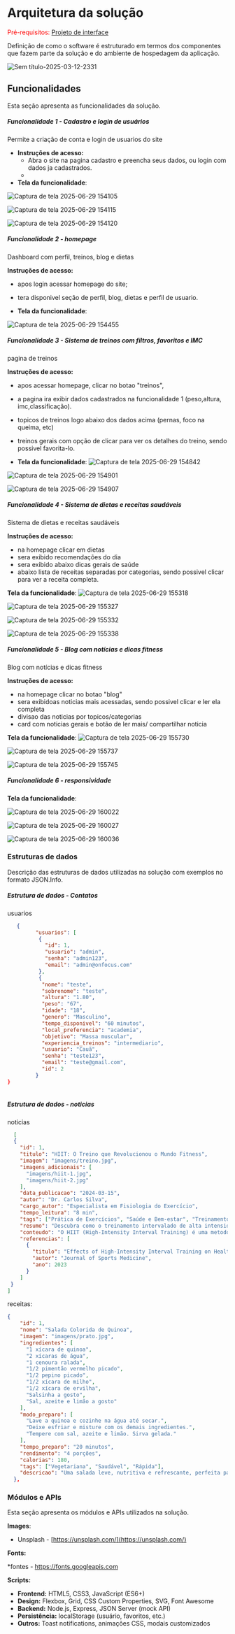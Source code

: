 # Arquitetura da solução

<span style="color:red">Pré-requisitos: <a href="05-Projeto-interface.md"> Projeto de interface</a></span>

Definição de como o software é estruturado em termos dos componentes que fazem parte da solução e do ambiente de hospedagem da aplicação.


![Sem título-2025-03-12-2331](https://github.com/user-attachments/assets/ad9de3d6-3099-4fc9-9ba3-b005719fbe7b)

## Funcionalidades

Esta seção apresenta as funcionalidades da solução.

##### Funcionalidade 1 - Cadastro e login de usuários

Permite a criação de conta e login de usuarios do site

* **Instruções de acesso:**
  * Abra o site na pagina cadastro e preencha seus dados, ou login com dados ja cadastrados.
  * 
* **Tela da funcionalidade**:

![Captura de tela 2025-06-29 154105](https://github.com/user-attachments/assets/c6dfa90b-f657-459b-ba42-8a0de2da8e9e)

![Captura de tela 2025-06-29 154115](https://github.com/user-attachments/assets/b818c9ab-32eb-437b-9665-769df0fe78c2)

![Captura de tela 2025-06-29 154120](https://github.com/user-attachments/assets/5b5d1eaa-4976-49b0-9c53-f478a3083ff3)


##### Funcionalidade 2 - homepage

Dashboard com perfil, treinos, blog e dietas

  **Instruções de acesso:**
* apos login acessar homepage do site;
* tera disponivel seção de perfil, blog, dietas e perfil de usuario.

* **Tela da funcionalidade**:

![Captura de tela 2025-06-29 154455](https://github.com/user-attachments/assets/2508b3f1-cc16-45c9-9406-5a5256fd609d)


##### Funcionalidade 3 - Sistema de treinos com filtros, favoritos e IMC

pagina de treinos

**Instruções de acesso:**
* apos acessar homepage, clicar no botao "treinos",
* a pagina ira exibir dados cadastrados na funcionalidade 1 (peso,altura, imc,classificação).
* topicos de treinos logo abaixo dos dados acima (pernas, foco na queima, etc)
* treinos gerais com opção de clicar para ver os detalhes do treino, sendo possivel favorita-lo.

* **Tela da funcionalidade**:
![Captura de tela 2025-06-29 154842](https://github.com/user-attachments/assets/d4295b3d-390a-4d28-a225-1471530b4134)

![Captura de tela 2025-06-29 154901](https://github.com/user-attachments/assets/abae6582-b3a4-42d5-9249-2f8fba52ec42)

![Captura de tela 2025-06-29 154907](https://github.com/user-attachments/assets/a71d2b31-4e79-41a9-8fb3-f876cd6ec706)


##### Funcionalidade 4 - Sistema de dietas e receitas saudáveis
Sistema de dietas e receitas saudáveis

**Instruções de acesso:**
* na homepage clicar em dietas
* sera exibido recomendações do dia
* sera exibido abaixo dicas gerais de saúde
* abaixo lista de receitas separadas por categorias, sendo possivel clicar para ver a receita completa.


**Tela da funcionalidade**:
![Captura de tela 2025-06-29 155318](https://github.com/user-attachments/assets/0bc86180-1809-4567-9868-84f9ab57a77d)

![Captura de tela 2025-06-29 155327](https://github.com/user-attachments/assets/a819cf4f-da44-42b4-9f6b-09bd293e3df1)

![Captura de tela 2025-06-29 155332](https://github.com/user-attachments/assets/8a894da4-1f13-4b4f-8848-22941fc40465)

![Captura de tela 2025-06-29 155338](https://github.com/user-attachments/assets/d17b714f-1e3b-477c-b781-6f7720141b3a)



##### Funcionalidade 5 - Blog com notícias e dicas fitness

Blog com notícias e dicas fitness

**Instruções de acesso:**
* na homepage clicar no botao "blog"
* sera exibidoas noticias mais acessadas, sendo possivel clicar e ler ela completa
* divisao das noticias por topicos/categorias
* card com noticias gerais e botão de ler mais/ compartilhar noticia



**Tela da funcionalidade**:
![Captura de tela 2025-06-29 155730](https://github.com/user-attachments/assets/656a06d4-67e7-4462-94d6-934efedb37ee)

![Captura de tela 2025-06-29 155737](https://github.com/user-attachments/assets/9caf2197-380f-4c2d-97a4-09b2eaac8ab8)

![Captura de tela 2025-06-29 155745](https://github.com/user-attachments/assets/29dd5131-376f-4dc2-b7fa-cb9bd4bff433)



##### Funcionalidade 6 - responsividade



**Tela da funcionalidade**:

![Captura de tela 2025-06-29 160022](https://github.com/user-attachments/assets/798ecbe7-6bff-40ce-af0f-e88ec96a80e3)

![Captura de tela 2025-06-29 160027](https://github.com/user-attachments/assets/a58c7a38-5350-4e4d-924e-37543b531c7f)

![Captura de tela 2025-06-29 160036](https://github.com/user-attachments/assets/da5af87a-8dd6-4ff5-907d-f313fbf98b7b)





### Estruturas de dados

Descrição das estruturas de dados utilizadas na solução com exemplos no formato JSON.Info.

##### Estrutura de dados - Contatos

usuarios

```json
   {
         "usuarios": [
          {
            "id": 1,
            "usuario": "admin",
            "senha": "admin123",
            "email": "admin@onfocus.com"
          },
          {
           "nome": "teste",
           "sobrenome": "teste",
           "altura": "1.80",
           "peso": "67",
           "idade": "18",
           "genero": "Masculino",
           "tempo_disponivel": "60 minutos",
           "local_preferencia": "academia",
           "objetivo": "Massa muscular",
           "experiencia_treinos": "intermediario",
           "usuario": "Cauã",
           "senha": "teste123",
           "email": "teste@gmail.com",
           "id": 2
         }
}
  
```

##### Estrutura de dados - noticias 

noticias

```json
  [
  {
    "id": 1,
    "titulo": "HIIT: O Treino que Revolucionou o Mundo Fitness",
    "imagem": "imagens/treino.jpg",
    "imagens_adicionais": [
      "imagens/hiit-1.jpg",
      "imagens/hiit-2.jpg"
    ],
    "data_publicacao": "2024-03-15",
    "autor": "Dr. Carlos Silva",
    "cargo_autor": "Especialista em Fisiologia do Exercício",
    "tempo_leitura": "8 min",
    "tags": ["Prática de Exercícios", "Saúde e Bem-estar", "Treinamento Funcional"],
    "resumo": "Descubra como o treinamento intervalado de alta intensidade pode maximizar seus resultados em menos tempo, combinando exercícios explosivos com períodos estratégicos de recuperação.",
    "conteudo": "O HIIT (High-Intensity Interval Training) é uma metodologia de treino que revolucionou o mundo fitness por sua eficiência e resultados comprovados. Este método alterna períodos curtos (30-60 segundos) de exercício intenso com períodos de recuperação ativa ou passiva.\n\nBenefícios Científicos:\n- Aumento do EPOC (Excesso de Consumo de Oxigênio Pós-Exercício)\n- Melhora significativa da capacidade cardiovascular\n- Queima de gordura mais eficiente\n- Preservação da massa muscular\n\nProtocolo Básico de HIIT:\n1. Aquecimento (5-10 minutos)\n2. 30 segundos de exercício intenso\n3. 30 segundos de recuperação\n4. Repetir por 8-12 ciclos\n5. Resfriamento (5 minutos)\n\nExercícios Recomendados:\n- Burpees\n- Mountain Climbers\n- Jumping Jacks\n- Polichinelos\n- Corrida no lugar\n\nDicas de Segurança:\n- Consulte um profissional antes de iniciar\n- Mantenha a técnica correta\n- Hidrate-se adequadamente\n- Respeite seus limites\n\nEstudos recentes mostram que 20 minutos de HIIT podem ser tão efetivos quanto 1 hora de exercício moderado contínuo. No entanto, é importante adaptar a intensidade ao seu nível de condicionamento.",
    "referencias": [
      {
        "titulo": "Effects of High-Intensity Interval Training on Health and Fitness",
        "autor": "Journal of Sports Medicine",
        "ano": 2023
      }
    ]
 }
]
```

receitas:
```json
{
    "id": 1,
    "nome": "Salada Colorida de Quinoa",
    "imagem": "imagens/prato.jpg",
    "ingredientes": [
      "1 xícara de quinoa",
      "2 xícaras de água",
      "1 cenoura ralada",
      "1/2 pimentão vermelho picado",
      "1/2 pepino picado",
      "1/2 xícara de milho",
      "1/2 xícara de ervilha",
      "Salsinha a gosto",
      "Sal, azeite e limão a gosto"
    ],
    "modo_preparo": [
      "Lave a quinoa e cozinhe na água até secar.",
      "Deixe esfriar e misture com os demais ingredientes.",
      "Tempere com sal, azeite e limão. Sirva gelada."
    ],
    "tempo_preparo": "20 minutos",
    "rendimento": "4 porções",
    "calorias": 180,
    "tags": ["Vegetariana", "Saudável", "Rápida"],
    "descricao": "Uma salada leve, nutritiva e refrescante, perfeita para dias quentes ou como acompanhamento."
  },
```



### Módulos e APIs

Esta seção apresenta os módulos e APIs utilizados na solução.

**Images**:

* Unsplash - [https://unsplash.com/](https://unsplash.com/) 

**Fonts:**

*fontes - https://fonts.googleapis.com

**Scripts:**

- **Frontend:** HTML5, CSS3, JavaScript (ES6+)
- **Design:** Flexbox, Grid, CSS Custom Properties, SVG, Font Awesome
- **Backend:** Node.js, Express, JSON Server (mock API)
- **Persistência:** localStorage (usuário, favoritos, etc.)
- **Outros:** Toast notifications, animações CSS, modais customizados



